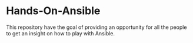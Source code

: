# Hands-On-Ansible
This repository have the goal of providing an opportunity for all the people to get an insight on how to play with Ansible.
